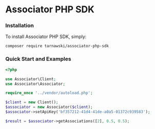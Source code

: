 Associator PHP SDK
==================

### Installation

To install Associator PHP SDK, simply:
```
composer require tarnawski/associator-php-sdk
```

### Quick Start and Examples
```php
<?php

use Associator\Client;
use Associator\Associator;

require_once '../vendor/autoload.php';

$client = new Client();
$associator = new Associator($client);
$associator->setApiKey('bf357212-41d4-41de-a0a5-01372c939583');

$result = $associator->getAssociations([2], 0.5, 0.5);
```